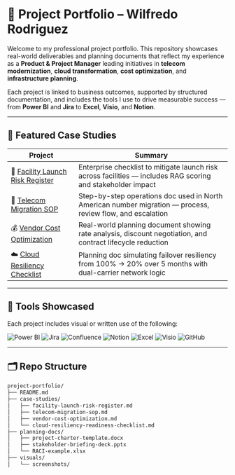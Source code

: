 # 📁 Project Portfolio – Wilfredo Rodriguez

Welcome to my professional project portfolio. This repository showcases real-world deliverables and planning documents that reflect my experience as a **Product & Project Manager** leading initiatives in **telecom modernization**, **cloud transformation**, **cost optimization**, and **infrastructure planning**.

Each project is linked to business outcomes, supported by structured documentation, and includes the tools I use to drive measurable success — from **Power BI** and **Jira** to **Excel**, **Visio**, and **Notion**.

---

## 🧠 Featured Case Studies

| Project | Summary |
|--------|---------|
| 📍 [Facility Launch Risk Register](./case-studies/facility-launch-risk-register.md) | Enterprise checklist to mitigate launch risk across facilities — includes RAG scoring and stakeholder impact |
| 🧩 [Telecom Migration SOP](./case-studies/telecom-migration-sop.md) | Step-by-step operations doc used in North American number migration — process, review flow, and escalation |
| 💰 [Vendor Cost Optimization](./case-studies/vendor-cost-optimization.md) | Real-world planning document showing rate analysis, discount negotiation, and contract lifecycle reduction |
| ☁️ [Cloud Resiliency Checklist](./case-studies/cloud-resiliency-readiness-checklist.md) | Planning doc simulating failover resiliency from 100% → 20% over 5 months with dual-carrier network logic |

---

## 🧰 Tools Showcased

Each project includes visual or written use of the following:

![Power BI](https://img.shields.io/badge/Power%20BI-F2C811?style=flat&logo=powerbi&logoColor=black)
![Jira](https://img.shields.io/badge/Jira-0052CC?style=flat&logo=jira&logoColor=white)
![Confluence](https://img.shields.io/badge/Confluence-172B4D?style=flat&logo=confluence&logoColor=white)
![Notion](https://img.shields.io/badge/Notion-000000?style=flat&logo=notion&logoColor=white)
![Excel](https://img.shields.io/badge/Excel-217346?style=flat&logo=microsoft-excel&logoColor=white)
![Visio](https://img.shields.io/badge/Visio-3955A3?style=flat&logo=microsoft&logoColor=white)
![GitHub](https://img.shields.io/badge/GitHub-181717?style=flat&logo=github&logoColor=white)

---

## 🗂️ Repo Structure

```bash
project-portfolio/
├── README.md
├── case-studies/
│   ├── facility-launch-risk-register.md
│   ├── telecom-migration-sop.md
│   ├── vendor-cost-optimization.md
│   └── cloud-resiliency-readiness-checklist.md
├── planning-docs/
│   ├── project-charter-template.docx
│   ├── stakeholder-briefing-deck.pptx
│   └── RACI-example.xlsx
├── visuals/
│   └── screenshots/

